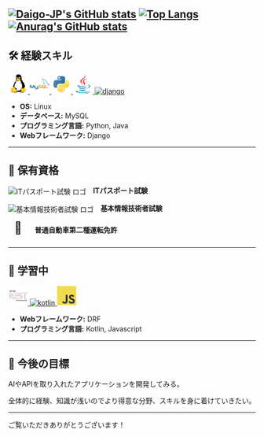 [![Daigo-JP's GitHub stats](https://github-readme-stats.vercel.app/api?username=daigo-jp&show_icons=true)](https://github.com/anuraghazra/github-readme-stats)
[![Top Langs](https://github-readme-stats.vercel.app/api/top-langs/?username=daigo-jp)](https://github.com/anuraghazra/github-readme-stats)
[![Anurag's GitHub stats](https://github-readme-stats.vercel.app/api?username=anuraghazra&show_icons=true&theme=dark)](https://github.com/anuraghazra/github-readme-stats)
---

## 🛠️ 経験スキル

<p align="left">
  <a href="https://www.linux.org/" target="_blank" rel="noreferrer">
    <img src="https://raw.githubusercontent.com/devicons/devicon/master/icons/linux/linux-original.svg" alt="linux" width="40" height="40"/>
  </a>
  <a href="https://www.mysql.com/" target="_blank" rel="noreferrer">
    <img src="https://raw.githubusercontent.com/devicons/devicon/master/icons/mysql/mysql-original-wordmark.svg" alt="mysql" width="40" height="40"/>
  </a>
  <a href="https://www.python.org" target="_blank" rel="noreferrer">
    <img src="https://raw.githubusercontent.com/devicons/devicon/master/icons/python/python-original.svg" alt="python" width="40" height="40"/>
  </a>
  <a href="https://www.java.com" target="_blank" rel="noreferrer">
    <img src="https://raw.githubusercontent.com/devicons/devicon/master/icons/java/java-original.svg" alt="java" width="40" height="40"/>
  </a>
  <a href="https://www.djangoproject.com/" target="_blank" rel="noreferrer">
    <img src="https://cdn.worldvectorlogo.com/logos/django.svg" alt="django" width="40" height="40"/>
  </a>
</p>

* **OS:** Linux
* **データベース:** MySQL
* **プログラミング言語:** Python, Java
* **Webフレームワーク:** Django

---


## 📜 保有資格

<p align="left">
  <img src="https://www.ipa.go.jp/shiken/images/idx_logo_ip.gif" alt="ITパスポート試験 ロゴ" height="40" style="vertical-align: middle; margin-right: 10px;">
  <strong>ITパスポート試験</strong> 
</p>

<p align="left">
  <img src="https://www.ipa.go.jp/shiken/images/idx_logo_fe.gif" alt="基本情報技術者試験 ロゴ" height="40" style="vertical-align: middle; margin-right: 10px;">
  <strong>基本情報技術者試験</strong> 
</p>

<p align="left">
  <span style="display: inline-block; width: 40px; height: 40px; text-align: center; vertical-align: middle; margin-right: 10px; font-size: 24px;">🚗</span>
  <strong>普通自動車第二種運転免許</strong>
</p>

---

## 🌱 学習中

<p align="left">
  <a href="https://www.django-rest-framework.org/" target="_blank" rel="noreferrer">
    <img src="https://raw.githubusercontent.com/devicons/devicon/master/icons/djangorest/djangorest-original.svg" alt="drf" width="40" height="40"/>
  </a>
  </a>
  <a href="https://kotlinlang.org" target="_blank" rel="noreferrer">
    <img src="https://www.vectorlogo.zone/logos/kotlinlang/kotlinlang-icon.svg" alt="kotlin" width="40" height="40"/>
  </a>
  <a href="https://developer.mozilla.org/en-US/docs/Web/JavaScript" target="_blank" rel="noreferrer">
    <img src="https://raw.githubusercontent.com/devicons/devicon/master/icons/javascript/javascript-original.svg" alt="javascript" width="40" height="40"/>
  </a>
</p>

* **Webフレームワーク:** DRF
* **プログラミング言語:** Kotlin, Javascript


---

## 🚀 今後の目標

AIやAPIを取り入れたアプリケーションを開発してみる。

全体的に経験、知識が浅いのでより得意な分野、スキルを身に着けていきたい。

---


ご覧いただきありがとうございます！
